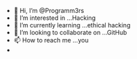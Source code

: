 - 👋 Hi, I’m @Programm3rs
- 👀 I’m interested in ...Hacking
- 🌱 I’m currently learning ...ethical hacking
- 💞️ I’m looking to collaborate on ...GitHub
- 📫 How to reach me ...you
- 

<!---
Programm3rs/Programm3rs is a ✨ special ✨ repository because its `README.md` (this file) appears on your GitHub profile.
You can click the Preview link to take a look at your changes.
--->
